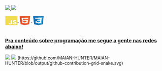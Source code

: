 <div>
  <a href="https://github.com/MAIAN-HUNTER">
  <img height="180em" src="https://github-readme-stats.vercel.app/api?username=MAIAN-HUNTER&show_icons=true&theme=tokyonight&include_all_commits=true&count_private=true"/>
  <img height="180em" src="https://github-readme-stats.vercel.app/api/top-langs/?username=MAIAN-HUNTER&layout=compact&langs_count=6&theme=tokyonight"/>
</div>
<div style="display: inline_block"><br>
  <img align="center" alt="Js" height="30" width="40" src="https://raw.githubusercontent.com/devicons/devicon/master/icons/javascript/javascript-plain.svg">
  <img align="center" alt="HTML" height="30" width="40" src="https://raw.githubusercontent.com/devicons/devicon/master/icons/html5/html5-original.svg">
  <img align="center" alt="CSS" height="30" width="40" src="https://raw.githubusercontent.com/devicons/devicon/master/icons/css3/css3-original.svg">
</div>
 
 <br>
 
  ### Pra conteúdo sobre programação me segue a gente nas redes abaixo!
 
<div> 
  <a href="https://www.instagram.com/sarrada_do_heroi/" target="_blank"><img src="https://img.shields.io/badge/-Instagram-%23E4405F?style=for-the-badge&logo=instagram&logoColor=white" target="_blank"></a>
  <a href = "maianlucas6@gmail.com"><img src="https://img.shields.io/badge/-Gmail-%23333?style=for-the-badge&logo=gmail&logoColor=white" target="_blank"></a>
  (https://github.com/MAIAN-HUNTER/MAIAN-HUNTER/blob/output/github-contribution-grid-snake.svg)
</div>
